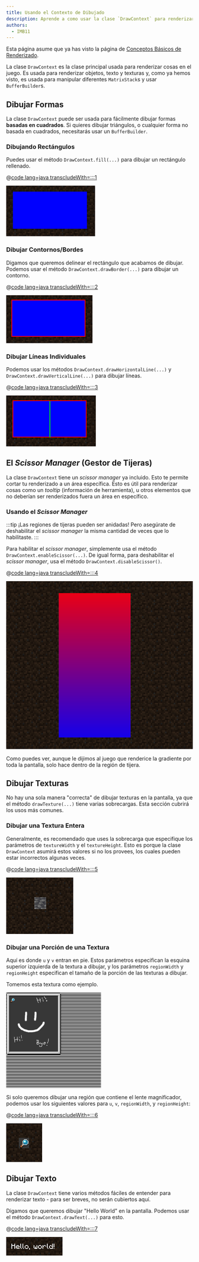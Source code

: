 ```yaml
---
title: Usando el Contexto de Dibujado
description: Aprende a como usar la clase `DrawContext` para renderizar varios objectos, texto y texturas.
authors:
  - IMB11
---
```


Esta página asume que ya has visto la página de [Conceptos Básicos de Renderizado](./basic-concepts).

La clase `DrawContext` es la clase principal usada para renderizar cosas en el juego. Es usada para renderizar objetos, texto y texturas y, como ya hemos visto, es usada para manipular diferentes `MatrixStack`s y usar `BufferBuilder`s.

## Dibujar Formas

La clase `DrawContext` puede ser usada para fácilmente dibujar formas **basadas en cuadrados**. Si quieres dibujar triángulos, o cualquier forma no basada en cuadrados, necesitarás usar un `BufferBuilder`.

### Dibujando Rectángulos

Puedes usar el método `DrawContext.fill(...)` para dibujar un rectángulo rellenado.

@[code lang=java transcludeWith=:::1](@/reference/1.21.4/src/client/java/com/example/docs/rendering/DrawContextExampleScreen.java)

![Un rectángulo](/assets/develop/rendering/draw-context-rectangle.png)

### Dibujar Contornos/Bordes

Digamos que queremos delinear el rectángulo que acabamos de dibujar. Podemos usar el método `DrawContext.drawBorder(...)` para dibujar un contorno.

@[code lang=java transcludeWith=:::2](@/reference/1.21.4/src/client/java/com/example/docs/rendering/DrawContextExampleScreen.java)

![Rectángulo con bordes](/assets/develop/rendering/draw-context-rectangle-border.png)

### Dibujar Líneas Individuales

Podemos usar los métodos `DrawContext.drawHorizontalLine(...)` y `DrawContext.drawVerticalLine(...)` para dibujar líneas.

@[code lang=java transcludeWith=:::3](@/reference/1.21.4/src/client/java/com/example/docs/rendering/DrawContextExampleScreen.java)

![Líneas](/assets/develop/rendering/draw-context-lines.png)

## El _Scissor Manager_ (Gestor de Tijeras)

La clase `DrawContext` tiene un _scissor manager_ ya incluido. Esto te permite cortar tu renderizado a un área específica. Esto es útil para renderizar cosas como un _tooltip_ (información de herramienta), u otros elementos que no deberían ser renderizados fuera un área en específico.

### Usando el _Scissor Manager_

:::tip
¡Las regiones de tijeras pueden ser anidadas! Pero asegúrate de deshabilitar el _scissor manager_ la misma cantidad de veces que lo habilitaste.
:::

Para habilitar el _scissor manager_, simplemente usa el método `DrawContext.enableScissor(...)`. De igual forma, para deshabilitar el _scissor manager_, usa el método `DrawContext.disableScissor()`.

@[code lang=java transcludeWith=:::4](@/reference/1.21.4/src/client/java/com/example/docs/rendering/DrawContextExampleScreen.java)

![Regiones de tijera en acción](/assets/develop/rendering/draw-context-scissor.png)

Como puedes ver, aunque le dijimos al juego que renderice la gradiente por toda la pantalla, solo hace dentro de la región de tijera.

## Dibujar Texturas

No hay una sola manera "correcta" de dibujar texturas en la pantalla, ya que el método `drawTexture(...)` tiene varias sobrecargas. Esta sección cubrirá los usos más comunes.

### Dibujar una Textura Entera

Generalmente, es recomendado que uses la sobrecarga que especifique los parámetros de `textureWidth` y el `textureHeight`. Esto es porque la clase `DrawContext` asumirá estos valores si no los provees, los cuales pueden estar incorrectos algunas veces.

@[code lang=java transcludeWith=:::5](@/reference/1.21.4/src/client/java/com/example/docs/rendering/DrawContextExampleScreen.java)

![Ejemplo de diubjar la textura entera](/assets/develop/rendering/draw-context-whole-texture.png)

### Dibujar una Porción de una Textura

Aquí es donde `u` y `v` entran en pie. Estos parámetros especifican la esquina superior izquierda de la textura a dibujar, y los parámetros `regionWidth` y `regionHeight` especifican el tamaño de la porción de las texturas a dibujar.

Tomemos esta textura como ejemplo.

![Textura del Libro de Recetas](/assets/develop/rendering/draw-context-recipe-book-background.png)

Si solo queremos dibujar una región que contiene el lente magnificador, podemos usar los siguientes valores para `u`, `v`, `regionWidth`, y `regionHeight`:

@[code lang=java transcludeWith=:::6](@/reference/1.21.4/src/client/java/com/example/docs/rendering/DrawContextExampleScreen.java)

![Región de Textura](/assets/develop/rendering/draw-context-region-texture.png)

## Dibujar Texto

La clase `DrawContext` tiene varios métodos fáciles de entender para renderizar texto - para ser breves, no serán cubiertos aquí.

Digamos que queremos dibujar "Hello World" en la pantalla. Podemos usar el método `DrawContext.drawText(...)` para esto.

@[code lang=java transcludeWith=:::7](@/reference/1.21.4/src/client/java/com/example/docs/rendering/DrawContextExampleScreen.java)

![Dibujar Texto](/assets/develop/rendering/draw-context-text.png)
